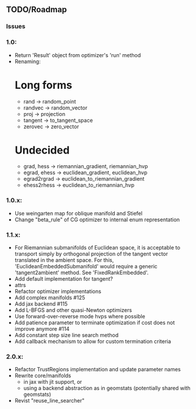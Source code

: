## TODO/Roadmap

### Issues

### 1.0:
  - Return 'Result' object from optimizer's 'run' method
  - Renaming:
    # Long forms
    * rand -> random_point
    * randvec -> random_vector
    * proj -> projection
    * tangent -> to_tangent_space
    * zerovec -> zero_vector
    # Undecided
    * grad, hess -> riemannian_gradient, riemannian_hvp
    * egrad, ehess -> euclidean_gradient, euclidean_hvp
    * egrad2rgrad -> euclidean_to_riemannian_gradient
    * ehess2rhess -> euclidean_to_riemannian_hvp

### 1.0.x:
  - Use weingarten map for oblique manifold and Stiefel
  - Change "beta_rule" of CG optimizer to internal enum representation

### 1.1.x:
  - For Riemannian submanifolds of Euclidean space, it is acceptable to
    transport simply by orthogonal projection of the tangent vector translated
    in the ambient space. For this, 'EuclideanEmbeddedSubmanifold' would
    require a generic 'tangent2ambient' method. See 'FixedRankEmbedded'.
  - Add default implementation for tangent?
  - attrs
  - Refactor optimizer implementations
  - Add complex manifolds #125
  - Add jax backend #115
  - Add L-BFGS and other quasi-Newton optimizers
  - Use forward-over-reverse mode hvps where possible
  - Add patience parameter to terminate optimization if
    cost does not improve anymore #114
  - Add constant step size line search method
  - Add callback mechanism to allow for custom termination criteria

### 2.0.x:
  - Refactor TrustRegions implementation and update parameter names
  - Rewrite core/manifolds
    * in jax with jit support, or
    * using a backend abstraction as in geomstats (potentially shared with
      geomstats)
  - Revist "reuse_line_searcher"
